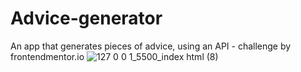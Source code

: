 # Advice-generator
An app that generates pieces of advice, using an API - challenge by frontendmentor.io
![127 0 0 1_5500_index html (8)](https://user-images.githubusercontent.com/98593592/193254186-71594ce8-41d3-4f15-9fb9-076cff498bbf.png)
